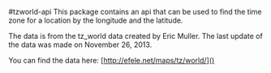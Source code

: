 #tzworld-api
This package contains an api that can be used to find the time zone for a location by the longitude and the latitude.

The data is from the tz_world data created by Eric Muller.  The last update of the data was made on November 26, 2013.

You can find the data here: [http://efele.net/maps/tz/world/]()

